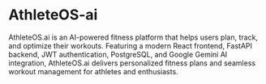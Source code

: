 # AthleteOS-ai
AthleteOS.ai is an AI-powered fitness platform that helps users plan, track, and optimize their workouts. Featuring a modern React frontend, FastAPI backend, JWT authentication, PostgreSQL, and Google Gemini AI integration, AthleteOS.ai delivers personalized fitness plans and seamless workout management for athletes and enthusiasts.
